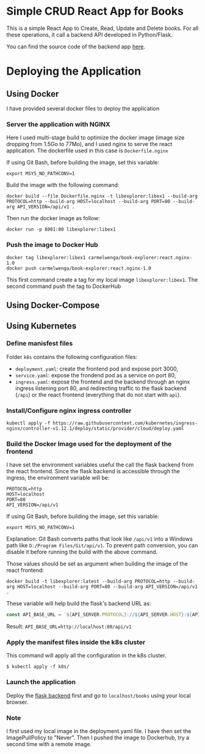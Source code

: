 # Simple CRUD React App for Books 

This is a simple React App to Create, Read, Update and Delete books. For all these operations, it call a backend API developed in Python/Flask. 

You can find the source code of the backend app [here](https://github.com/carmel-wenga/python-flask-crud-api-for-book-library).

# Deploying the Application

## Using Docker
I have provided several docker files to deploy the application

### Server the application with NGINX

Here I used multi-stage build to optimize the docker image (image size dropping from 1.5Go to 77Mo), and I used nginx to serve the react application. The dockerfile used in this case is ```Dockerfile.nginx```

If using Git Bash, before building the image, set this variable:
```commandline
export MSYS_NO_PATHCONV=1
```
Build the image with the following command:
```commandline
docker build --file Dockerfile.nginx -t libexplorer:libex1 --build-arg PROTOCOL=http --build-arg HOST=localhost --build-arg PORT=80 --build-arg API_VERSION=/api/v1 .
```
Then run the docker image as follow:
```commandline
docker run -p 8081:80 libexplorer:libex1
```

### Push the image to Docker Hub
```commandline
docker tag libexplorer:libex1 carmelwenga/book-explorer:react.nginx-1.0
docker push carmelwenga/book-explorer:react.nginx-1.0
```
This first command create a tag for my local image ```libexplorer:libex1```. The second command push the tag to DockerHub 

## Using Docker-Compose

## Using Kubernetes

### Define manisfest files
Folder ```k8s``` contains the following configuration files:
* ```deployment.yaml```: create the frontend pod and expose port 3000,
* ```service.yaml```: expose the frondend pod as a service on port 80,
* ```ingress.yaml```: expose the frontend and the backend through an nginx ingress listening port 80, and redirecting traffic to the flask backend (```/api```) or the react frontend (everything that do not start with ```api```).

### Install/Configure nginx ingress controller
```commandline
kubectl apply -f https://raw.githubusercontent.com/kubernetes/ingress-nginx/controller-v1.12.1/deploy/static/provider/cloud/deploy.yaml
```

### Build the Docker Image used for the deployment of the frontend
I have set the environment variables useful the call the flask backend from the react frontend. Since the flask backend is accessible through the ingress, the environment variable will be:

```commandline
PROTOCOL=http 
HOST=localhost 
PORT=80
API_VERSION=/api/v1
```

If using Git Bash, before building the image, set this variable:
```commandline
export MSYS_NO_PATHCONV=1
```
Explanation: Git Bash converts paths that look like ```/api/v1``` into a Windows path like ```D:/Program Files/Git/api/v1```. To prevent path conversion, you can disable it before running the build with the above command.

Those values should be set as argument when building the image of the react frontend:

```commandline
docker build -t libexplorer:latest --build-arg PROTOCOL=http --build-arg HOST=localhost --build-arg PORT=80 --build-arg API_VERSION=/api/v1 .
```

These variable will help build the flask's backend URL as:
```javascript
const API_BASE_URL = `${API_SERVER.PROTOCOL}://${API_SERVER.HOST}:${API_SERVER.PORT}${API_SERVER.API_VERSION}`;
```

Result: ```API_BASE_URL=http://localhost:80/api/v1```

### Apply the manifest files inside the k8s cluster
This command will apply all the configuration in the k8s cluster.

```commandline
$ kubectl apply -f k8s/
```

### Launch the application
Deploy the [flask backend](https://github.com/carmel-wenga/python-flask-crud-api-for-book-library) first and go to ```localhost/books``` using your local browser.

### Note
I first used my local image in the deployment.yaml file. I have then set the ImagePullPolicy to "Never". Then I pushed the image to Dockerhub, try a second time with a remote image.


